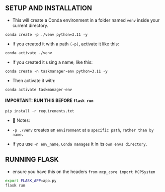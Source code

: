 ## SETUP AND INSTALLATION

- This will create a Conda environment in a folder named `venv` inside your current directory.

```
conda create -p ./venv python=3.11 -y
```

- If you created it with a path `(-p)`, activate it like this:

```
conda activate ./venv
```

- If you created it using a name, like this:

```
conda create -n taskmanager-env python=3.11 -y
```

- Then activate it with:

```
conda activate taskmanager-env
```

#### IMPORTANT: RUN THIS BEFORE `flask run`

```
pip install -r requirements.txt
```

- 📌 Notes:
- `-p ./venv` creates an `environment` at a `specific path`, `rather than by name.`

- If you use `-n env_name`, `Conda manages` it in its `own envs directory`.

## RUNNING FLASK

- ensure you have this on the headers `from mcp_core import MCPSystem`

```bash
export FLASK_APP=app.py
flask run
```
